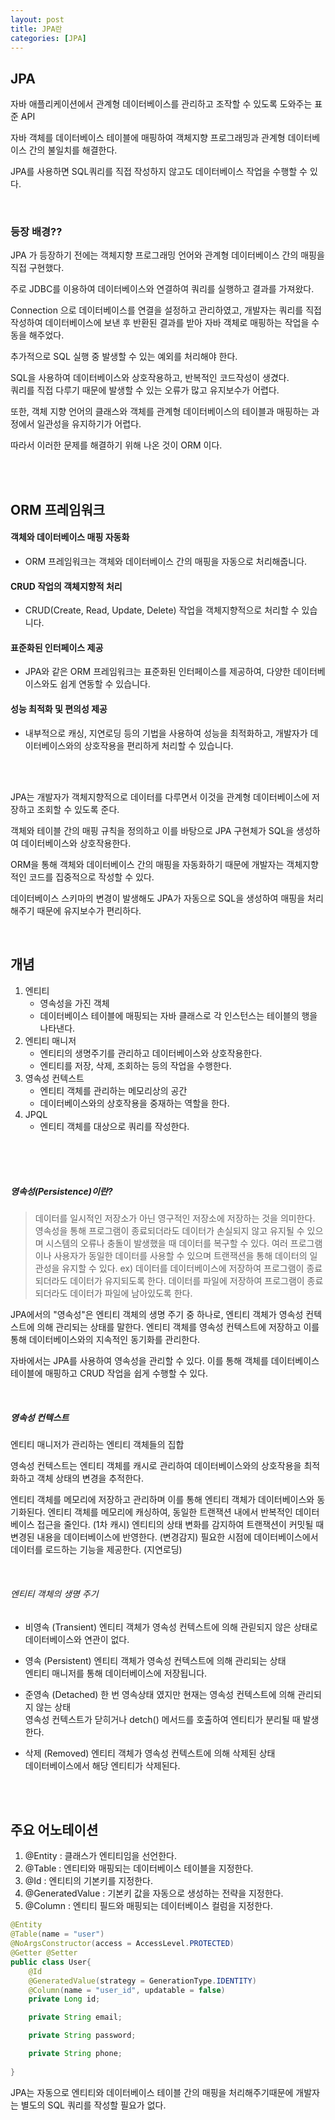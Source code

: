 ```yaml
---
layout: post
title: JPA란
categories: [JPA]
---
```


## JPA
자바 애플리케이션에서 관계형 데이터베이스를 관리하고 조작할 수 있도록 도와주는 표준 API  

자바 객체를 데이터베이스 테이블에 매핑하여 객체지향 프로그래밍과 관계형 데이터베이스 간의 불일치를 해결한다.  

JPA를 사용하면 SQL쿼리를 직접 작성하지 않고도 데이터베이스 작업을 수행할 수 있다.

<br>

### 등장 배경??
JPA 가 등장하기 전에는 객체지향 프로그래밍 언어와 관계형 데이터베이스 간의 매핑을 직접 구현했다.

주로 JDBC를 이용하여 데이터베이스와 연결하여 쿼리를 실행하고 결과를 가져왔다.    

Connection 으로 데이터베이스를 연결을 설정하고 관리하였고, 개발자는 쿼리를 직접 작성하여 데이터베이스에 보낸 후
반환된 결과를 받아 자바 객체로 매핑하는 작업을 수동을 해주었다.    

추가적으로 SQL 실행 중 발생할 수 있는 예외를 처리해야 한다.  
  
SQL을 사용하여 데이터베이스와 상호작용하고, 반복적인 코드작성이 생겼다.  
쿼리를 직접 다루기 때문에 발생할 수 있는 오류가 많고 유지보수가 어렵다.
  
또한, 객체 지향 언어의 클래스와 객체를 관계형 데이터베이스의 테이블과 매핑하는 과정에서 일관성을 유지하기가 어렵다.  

따라서 이러한 문제를 해결하기 위해 나온 것이 ORM 이다.  

<br><br>

## ORM 프레임워크
#### 객체와 데이터베이스 매핑 자동화
  - ORM 프레임워크는 객체와 데이터베이스 간의 매핑을 자동으로 처리해줍니다.

#### CRUD 작업의 객체지향적 처리 
  - CRUD(Create, Read, Update, Delete) 작업을 객체지향적으로 처리할 수 있습니다.

#### 표준화된 인터페이스 제공 
  - JPA와 같은 ORM 프레임워크는 표준화된 인터페이스를 제공하여, 다양한 데이터베이스와도 쉽게 연동할 수 있습니다.

#### 성능 최적화 및 편의성 제공
  - 내부적으로 캐싱, 지연로딩 등의 기법을 사용하여 성능을 최적화하고, 개발자가 데이터베이스와의 상호작용을 편리하게 처리할 수 있습니다.

<br><br>


JPA는 개발자가 객체지향적으로 데이터를 다루면서 이것을 관계형 데이터베이스에 저장하고 조회할 수 있도록 준다.  

객체와 테이블 간의 매핑 규칙을 정의하고 이를 바탕으로 JPA 구현체가 SQL을 생성하여 데이터베이스와 상호작용한다.  


ORM을 통해 객체와 데이터베이스 간의 매핑을 자동화하기 때문에 개발자는 객체지향적인 코드를 집중적으로 작성할 수 있다.  


데이터베이스 스키마의 변경이 발생해도 JPA가 자동으로 SQL을 생성하여 매핑을 처리해주기 때문에 유지보수가 편리하다.  



<br>

## 개념
1. 엔티티
   - 영속성을 가진 객체
   - 데이터베이스 테이블에 매핑되는 자바 클래스로 각 인스턴스는 테이블의 행을 나타낸다.
2. 엔티티 매니저
   - 엔티티의 생명주기를 관리하고 데이터베이스와 상호작용한다.
   - 엔티티를 저장, 삭제, 조회하는 등의 작업을 수행한다.
3. 영속성 컨텍스트
   - 엔티티 객체를 관리하는 메모리상의 공간
   - 데이터베이스와의 상호작용을 중재하는 역할을 한다.
4. JPQL
   - 엔티티 객체를 대상으로 쿼리를 작성한다.



<br><br><br>

##### 영속성(Persistence)이란?
> 데이터를 일시적인 저장소가 아닌 영구적인 저장소에 저장하는 것을 의미한다.
> 영속성을 통해 프로그램이 종료되더라도 데이터가 손실되지 않고 유지될 수 있으며 시스템의 오류나 충돌이 발생했을 때
> 데이터를 복구할 수 있다.
> 여러 프로그램이나 사용자가 동일한 데이터를 사용할 수 있으며 트랜잭션을 통해 데이터의 일관성을 유지할 수 있다.
> ex) 
> 데이터를 데이터베이스에 저장하여 프로그램이 종료되더라도 데이터가 유지되도록 한다.
> 데이터를 파일에 저장하여 프로그램이 종료되더라도 데이터가 파일에 남아있도록 한다.


JPA에서의 "영속성"은 엔티티 객체의 생명 주기 중 하나로, 엔티티 객체가 영속성
컨텍스트에 의해 관리되는 상태를 말한다.
엔티티 객체를 영속성 컨텍스트에 저장하고 이를 통해 데이터베이스와의 지속적인 동기화를 관리한다.

자바에서는 JPA를 사용하여 영속성을 관리할 수 있다.
이를 통해 객체를 데이터베이스 테이블에 매핑하고 CRUD 작업을 쉽게 수행할 수 있다.


<br>


##### 영속성 컨텍스트
엔티티 매니저가 관리하는 엔티티 객체들의 집합  
  
영속성 컨텍스트는 엔티티 객체를 캐시로 관리하여 데이터베이스와의 상호작용을 최적화하고 객체 상태의 변경을
추적한다.  
  
엔티티 객체를 메모리에 저장하고 관리하며 이를 통해 엔티티 객체가 데이터베이스와 동기화된다.
엔티티 객체를 메모리에 캐싱하여, 동일한 트랜잭션 내에서 반복적인 데이터베이스 접근을 줄인다. (1차 캐시)
엔티티의 상태 변화를 감지하여 트랜잭션이 커밋될 때 변경된 내용을 데이터베이스에 반영한다. (변경감지)
필요한 시점에 데이터베이스에서 데이터를 로드하는 기능을 제공한다. (지연로딩)

<br>

###### 엔티티 객체의 생명 주기
- 비영속 (Transient)
  엔티티 객체가 영속성 컨텍스트에 의해 관릳되지 않은 상태로 데이터베이스와 연관이 없다.
  
- 영속 (Persistent)
  엔티티 객체가 영속성 컨텍스트에 의해 관리되는 상태  
  엔티티 매니저를 통해 데이터베이스에 저장됩니다.

- 준영속 (Detached)
  한 번 영속상태 였지만 현재는 영속성 컨텍스트에 의해 관리되지 않는 상태  
  영속성 컨텍스트가 닫히거나 detch() 메서드를 호출하여 엔티티가 분리될 때 발생한다.

- 삭제 (Removed)
  엔티티 객체가 영속성 컨텍스트에 의해 삭제된 상태  
  데이터베이스에서 해당 엔티티가 삭제된다.  



<br><br>

## 주요 어노테이션
1. @Entity : 클래스가 엔티티임을 선언한다.
2. @Table : 엔티티와 매핑되는 데이터베이스 테이블을 지정한다.
3. @Id : 엔티티의 기본키를 지정한다.
4. @GeneratedValue : 기본키 값을 자동으로 생성하는 전략을 지정한다.
5. @Column : 엔티티 필드와 매핑되는 데이터베이스 컬럼을 지정한다.  

```java
@Entity
@Table(name = "user")
@NoArgsConstructor(access = AccessLevel.PROTECTED)
@Getter @Setter
public class User{
    @Id
    @GeneratedValue(strategy = GenerationType.IDENTITY)
    @Column(name = "user_id", updatable = false)
    private Long id;

    private String email;

    private String password;

    private String phone;
    
}
```

JPA는 자동으로 엔티티와 데이터베이스 테이블 간의 매핑을 처리해주기때문에 개발자는 별도의 SQL 쿼리를 작성할 필요가 없다.





